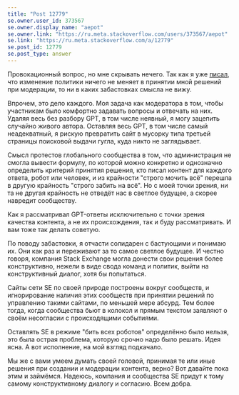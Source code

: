 ```yaml
---
title: "Post 12779"
se.owner.user_id: 373567
se.owner.display_name: "aepot"
se.owner.link: "https://ru.meta.stackoverflow.com/users/373567/aepot"
se.link: "https://ru.meta.stackoverflow.com/a/12779"
se.post_id: 12779
se.post_type: answer
---
```

<p>Провокационный вопрос, но мне скрывать нечего. Так как я уже <a href="https://ru.meta.stackoverflow.com/a/12759/373567">писал</a>, что изменение политики ничего не меняет в принятии мной решений при модерации, то ни в каких забастовках смысла не вижу.</p>
<p>Впрочем, это дело каждого. Моя задача как модератора в том, чтобы участникам было комфортно задавать вопросы и отвечать на них. Удаляя весь без разбору GPT, в том числе неявный, я могу зацепить случайно живого автора. Оставляя весь GPT, в том числе самый неадекватный, я рискую превратить сайт в мусорку типа третьей страницы поисковой выдачи гугла, куда никто не заглядывает.</p>
<p>Смысл протестов глобального сообщества в том, что администрация не смогла вывести формулу, по которой можно конкретно и однозначно определить критерий принятия решения, кто писал контент для каждого ответа, робот или человек, и из крайности &quot;строго мочить всё&quot; перешла в другую крайность &quot;строго забить на всё&quot;. Но с моей точки зрения, ни та не другая крайность не отведёт нас в светлое будущее, а скорее навредит сообществу.</p>
<p>Как я рассматривал GPT-ответы исключительно с точки зрения качества контента, а не их происхождения, так и буду рассматривать. И вам тоже так делать советую.</p>
<p>По поводу забастовки, я отчасти солидарен с бастующими и понимаю их. Они как раз и переживают за то самое светлое будущее. И честно говоря, компания Stack Exchange могла донести свои решения более конструктивно, нежели в виде свода команд и политик, выйти на конструктивный диалог, хотя бы попытаться.</p>
<p>Сайты сети SE по своей природе построены вокруг сообществ, и игнорирование наличия этих сообществ при принятии решений по управлению такими сайтами, по меньшей мере абсурд. Тем более тогда, когда сообщества бьют в колокол и прямым текстом заявляют о своём несогласии с происходящими событиями.</p>
<p>Оставлять SE в режиме &quot;бить всех роботов&quot; определённо было нельзя, это была острая проблема, которую срочно надо было решать. Идея ясна. А вот исполнение, на мой взгляд подкачало.</p>
<p>Мы же с вами умеем думать своей головой, принимая те или иные решения при создании и модерации контента, верно? Вот давайте пока этим и займёмся. Надеюсь, компания и сообщества SE придут к тому самому конструктивному диалогу и согласию. Всем добра.</p>
